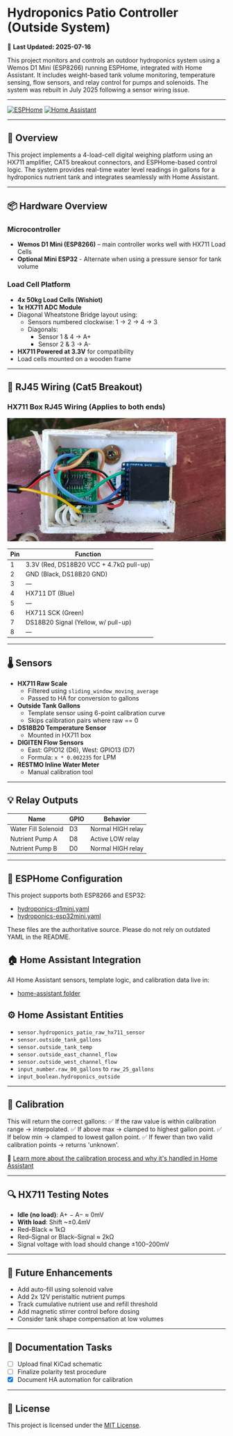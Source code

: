 # Hydroponics Patio Controller (Outside System)

📅 **Last Updated: 2025-07-16**

This project monitors and controls an outdoor hydroponics system using a Wemos D1 Mini (ESP8266) running ESPHome, integrated with Home Assistant. It includes weight-based tank volume monitoring, temperature sensing, flow sensors, and relay control for pumps and solenoids. The system was rebuilt in July 2025 following a sensor wiring issue.

---
[![ESPHome](https://img.shields.io/badge/ESPHome-2025.7.0-blue.svg)](https://esphome.io/)
[![Home Assistant](https://img.shields.io/badge/Home_Assistant-Compatible-brightgreen.svg)](https://www.home-assistant.io/)

---

## 📌 Overview

This project implements a 4-load-cell digital weighing platform using an HX711 amplifier, CAT5 breakout connectors, and ESPHome-based control logic. The system provides real-time water level readings in gallons for a hydroponics nutrient tank and integrates seamlessly with Home Assistant.

---

## 📦 Hardware Overview

### Microcontroller
- **Wemos D1 Mini (ESP8266)** – main controller works well with HX711 Load Cells
- **Optional Mini ESP32** - Alternate when using a pressure sensor for tank volume

### Load Cell Platform
- **4x 50kg Load Cells (Wishiot)**
- **1x HX711 ADC Module**
- Diagonal Wheatstone Bridge layout using:
  - Sensors numbered clockwise: 1 → 2 → 4 → 3
  - Diagonals:
    - Sensor 1 & 4 → A+
    - Sensor 2 & 3 → A-
- **HX711 Powered at 3.3V** for compatibility
- Load cells mounted on a wooden frame

---

## 🔌 RJ45 Wiring (Cat5 Breakout)

### HX711 Box RJ45 Wiring (Applies to both ends)

<img src="docs/images/hx711-box.jpg" alt="HX711 Box Open" width="600"/>

| Pin | Function                                |
|-----|-----------------------------------------|
| 1   | 3.3V (Red, DS18B20 VCC + 4.7kΩ pull-up) |
| 2   | GND (Black, DS18B20 GND)                |
| 3   | —                                       |
| 4   | HX711 DT (Blue)                         |
| 5   | —                                       |
| 6   | HX711 SCK (Green)                       |
| 7   | DS18B20 Signal (Yellow, w/ pull-up)     |
| 8   | —                                       |

---

## 🌡️ Sensors

- **HX711 Raw Scale**
  - Filtered using `sliding_window_moving_average`
  - Passed to HA for conversion to gallons
- **Outside Tank Gallons**
  - Template sensor using 6-point calibration curve
  - Skips calibration pairs where raw == 0
- **DS18B20 Temperature Sensor**
  - Mounted in HX711 box
- **DIGITEN Flow Sensors**
  - East: GPIO12 (D6), West: GPIO13 (D7)
  - Formula: `x * 0.002235` for LPM
- **RESTMO Inline Water Meter**
  - Manual calibration tool

---

## 💡 Relay Outputs

| Name                | GPIO | Behavior          |
|---------------------|------|-------------------|
| Water Fill Solenoid | D3   | Normal HIGH relay |
| Nutrient Pump A     | D8   | Active LOW relay  |
| Nutrient Pump B     | D0   | Normal HIGH relay |

---

## 🔧 ESPHome Configuration

This project supports both ESP8266 and ESP32:

- [hydroponics-d1mini.yaml](https://github.com/Gregovate/hydroponic-veggie-garden/blob/main/esphome/d1mini.yaml)
- [hydroponics-esp32mini.yaml](https://github.com/Gregovate/hydroponic-veggie-garden/blob/main/esphome/esp32mini.yaml)

These files are the authoritative source. Please do not rely on outdated YAML in the README.

## 🏠 Home Assistant Integration

All Home Assistant sensors, template logic, and calibration data live in:

- [home-assistant folder](https://github.com/Gregovate/hydroponic-veggie-garden/tree/main/home-assistant)

## ⚙️ Home Assistant Entities

- `sensor.hydroponics_patio_raw_hx711_sensor`
- `sensor.outside_tank_gallons`
- `sensor.outside_tank_temp`
- `sensor.outside_east_channel_flow`
- `sensor.outside_west_channel_flow`
- `input_number.raw_00_gallons` to `raw_25_gallons`
- `input_boolean.hydroponics_outside`

---

## 📐 Calibration

This will return the correct gallons:
✅ If the raw value is within calibration range → interpolated.
✅ If above max → clamped to highest gallon point.
✅ If below min → clamped to lowest gallon point.
✅ If fewer than two valid calibration points → returns 'unknown'.

📖 [Learn more about the calibration process and why it's handled in Home Assistant](https://github.com/Gregovate/hydroponic-veggie-garden/blob/main/docs/calibration-process-hx711.md)

---

## 🔍 HX711 Testing Notes

- **Idle (no load)**: A+ − A− ≈ 0mV
- **With load**: Shift ~±0.4mV
- Red–Black ≈ 1kΩ
- Red–Signal or Black–Signal ≈ 2kΩ
- Signal voltage with load should change ±100–200mV

---

## 🌱 Future Enhancements

- Add auto-fill using solenoid valve
- Add 2x 12V peristaltic nutrient pumps
- Track cumulative nutrient use and refill threshold
- Add magnetic stirrer control before dosing
- Consider tank shape compensation at low volumes

---

## 🧾 Documentation Tasks

- [ ] Upload final KiCad schematic
- [ ] Finalize polarity test procedure
- [X] Document HA automation for calibration

---

## 🧾 License
This project is licensed under the [MIT License](LICENSE).